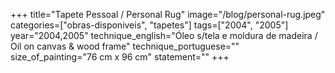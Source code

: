 +++
title="Tapete Pessoal / Personal Rug"
image="/blog/personal-rug.jpeg"
categories=["obras-disponiveis", "tapetes"]
tags=["2004", "2005"]
year="2004,2005"
technique_english="Óleo s/tela e moldura de madeira / Oil on canvas & wood frame"
technique_portuguese=""
size_of_painting="76 cm x 96 cm"
statement=""
+++
